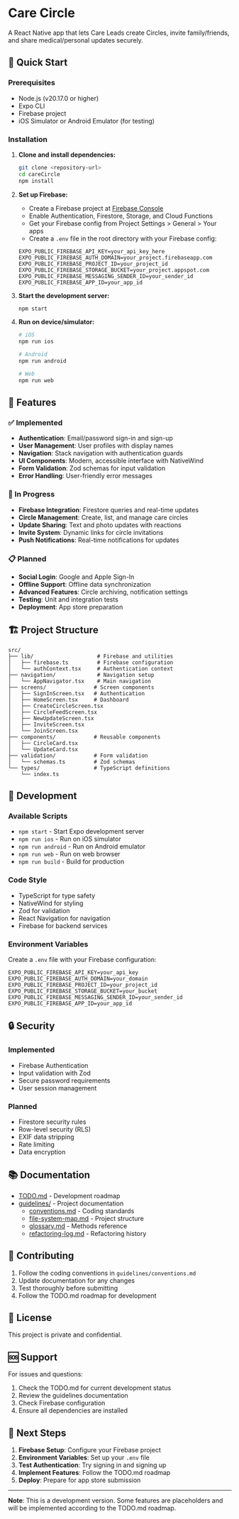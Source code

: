 # Care Circle

A React Native app that lets Care Leads create Circles, invite family/friends, and share medical/personal updates securely.

## 🚀 Quick Start

### Prerequisites
- Node.js (v20.17.0 or higher)
- Expo CLI
- Firebase project
- iOS Simulator or Android Emulator (for testing)

### Installation

1. **Clone and install dependencies:**
   ```bash
   git clone <repository-url>
   cd careCircle
   npm install
   ```

2. **Set up Firebase:**
   - Create a Firebase project at [Firebase Console](https://console.firebase.google.com)
   - Enable Authentication, Firestore, Storage, and Cloud Functions
   - Get your Firebase config from Project Settings > General > Your apps
   - Create a `.env` file in the root directory with your Firebase config:

   ```env
   EXPO_PUBLIC_FIREBASE_API_KEY=your_api_key_here
   EXPO_PUBLIC_FIREBASE_AUTH_DOMAIN=your_project.firebaseapp.com
   EXPO_PUBLIC_FIREBASE_PROJECT_ID=your_project_id
   EXPO_PUBLIC_FIREBASE_STORAGE_BUCKET=your_project.appspot.com
   EXPO_PUBLIC_FIREBASE_MESSAGING_SENDER_ID=your_sender_id
   EXPO_PUBLIC_FIREBASE_APP_ID=your_app_id
   ```

3. **Start the development server:**
   ```bash
   npm start
   ```

4. **Run on device/simulator:**
   ```bash
   # iOS
   npm run ios
   
   # Android
   npm run android
   
   # Web
   npm run web
   ```

## 📱 Features

### ✅ Implemented
- **Authentication**: Email/password sign-in and sign-up
- **User Management**: User profiles with display names
- **Navigation**: Stack navigation with authentication guards
- **UI Components**: Modern, accessible interface with NativeWind
- **Form Validation**: Zod schemas for input validation
- **Error Handling**: User-friendly error messages

### 🚧 In Progress
- **Firebase Integration**: Firestore queries and real-time updates
- **Circle Management**: Create, list, and manage care circles
- **Update Sharing**: Text and photo updates with reactions
- **Invite System**: Dynamic links for circle invitations
- **Push Notifications**: Real-time notifications for updates

### 📋 Planned
- **Social Login**: Google and Apple Sign-In
- **Offline Support**: Offline data synchronization
- **Advanced Features**: Circle archiving, notification settings
- **Testing**: Unit and integration tests
- **Deployment**: App store preparation

## 🏗️ Project Structure

```
src/
├── lib/                    # Firebase and utilities
│   ├── firebase.ts         # Firebase configuration
│   └── authContext.tsx     # Authentication context
├── navigation/             # Navigation setup
│   └── AppNavigator.tsx    # Main navigation
├── screens/               # Screen components
│   ├── SignInScreen.tsx   # Authentication
│   ├── HomeScreen.tsx     # Dashboard
│   ├── CreateCircleScreen.tsx
│   ├── CircleFeedScreen.tsx
│   ├── NewUpdateScreen.tsx
│   ├── InviteScreen.tsx
│   └── JoinScreen.tsx
├── components/            # Reusable components
│   ├── CircleCard.tsx
│   └── UpdateCard.tsx
├── validation/            # Form validation
│   └── schemas.ts         # Zod schemas
└── types/                 # TypeScript definitions
    └── index.ts
```

## 🔧 Development

### Available Scripts
- `npm start` - Start Expo development server
- `npm run ios` - Run on iOS simulator
- `npm run android` - Run on Android emulator
- `npm run web` - Run on web browser
- `npm run build` - Build for production

### Code Style
- TypeScript for type safety
- NativeWind for styling
- Zod for validation
- React Navigation for navigation
- Firebase for backend services

### Environment Variables
Create a `.env` file with your Firebase configuration:
```env
EXPO_PUBLIC_FIREBASE_API_KEY=your_api_key
EXPO_PUBLIC_FIREBASE_AUTH_DOMAIN=your_domain
EXPO_PUBLIC_FIREBASE_PROJECT_ID=your_project_id
EXPO_PUBLIC_FIREBASE_STORAGE_BUCKET=your_bucket
EXPO_PUBLIC_FIREBASE_MESSAGING_SENDER_ID=your_sender_id
EXPO_PUBLIC_FIREBASE_APP_ID=your_app_id
```

## 🔒 Security

### Implemented
- Firebase Authentication
- Input validation with Zod
- Secure password requirements
- User session management

### Planned
- Firestore security rules
- Row-level security (RLS)
- EXIF data stripping
- Rate limiting
- Data encryption

## 📚 Documentation

- [TODO.md](./TODO.md) - Development roadmap
- [guidelines/](./guidelines/) - Project documentation
  - [conventions.md](./guidelines/conventions.md) - Coding standards
  - [file-system-map.md](./guidelines/file-system-map.md) - Project structure
  - [glossary.md](./guidelines/glossary.md) - Methods reference
  - [refactoring-log.md](./guidelines/refactoring-log.md) - Refactoring history

## 🤝 Contributing

1. Follow the coding conventions in `guidelines/conventions.md`
2. Update documentation for any changes
3. Test thoroughly before submitting
4. Follow the TODO.md roadmap for development

## 📄 License

This project is private and confidential.

## 🆘 Support

For issues and questions:
1. Check the TODO.md for current development status
2. Review the guidelines documentation
3. Check Firebase configuration
4. Ensure all dependencies are installed

## 🔄 Next Steps

1. **Firebase Setup**: Configure your Firebase project
2. **Environment Variables**: Set up your `.env` file
3. **Test Authentication**: Try signing in and signing up
4. **Implement Features**: Follow the TODO.md roadmap
5. **Deploy**: Prepare for app store submission

---

**Note**: This is a development version. Some features are placeholders and will be implemented according to the TODO.md roadmap.
